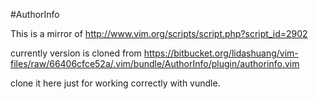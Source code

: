 #AuthorInfo

This is a mirror of http://www.vim.org/scripts/script.php?script_id=2902

currently version is cloned from https://bitbucket.org/lidashuang/vim-files/raw/66406cfce52a/.vim/bundle/AuthorInfo/plugin/authorinfo.vim

clone it here just for working correctly with vundle.
